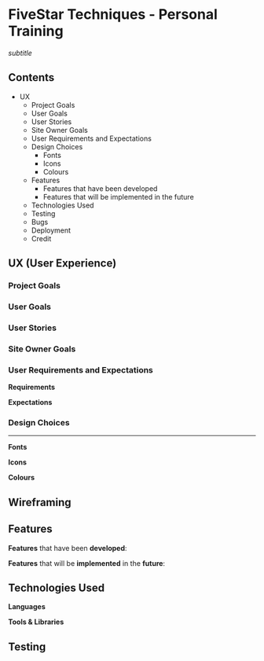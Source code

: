 # FiveStar Techniques - Personal Training #
*subtitle*

## Contents ##
* UX
    * Project Goals
    * User Goals
    * User Stories
    * Site Owner Goals
    * User Requirements and Expectations
    * Design Choices
        * Fonts
        * Icons
        * Colours
    * Features
        * Features that have been developed
        * Features that will be implemented in the future
    * Technologies Used
    * Testing
    * Bugs
    * Deployment
    * Credit

## UX (User Experience) ##

### Project Goals ###




### User Goals ###




### User Stories ###




### Site Owner Goals ###




### User Requirements and Expectations ###

**Requirements**




**Expectations**




### Design Choices ###
---

**Fonts**




**Icons**




**Colours**




## Wireframing ##




## Features ##

**Features** that have been **developed**:



**Features** that will be **implemented** in the **future**:




## Technologies Used ##

**Languages**




**Tools & Libraries**





## Testing ##